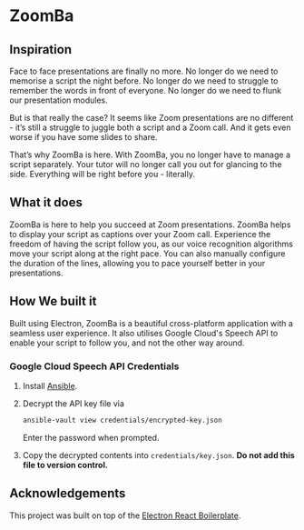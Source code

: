 # ZoomBa

## Inspiration

Face to face presentations are finally no more. No longer do we need to memorise a script the night before. No longer do we need to struggle to remember the words in front of everyone. No longer do we need to flunk our presentation modules.

But is that really the case? It seems like Zoom presentations are no different - it’s still a struggle to juggle both a script and a Zoom call. And it gets even worse if you have some slides to share.

That’s why ZoomBa is here. With ZoomBa, you no longer have to manage a script separately. Your tutor will no longer call you out for glancing to the side. Everything will be right before you - literally.

## What it does

ZoomBa is here to help you succeed at Zoom presentations. ZoomBa helps to display your script as captions over your Zoom call. Experience the freedom of having the script follow you, as our voice recognition algorithms move your script along at the right pace. You can also manually configure the duration of the lines, allowing you to pace yourself better in your presentations.

## How We built it

Built using Electron, ZoomBa is a beautiful cross-platform application with a seamless user experience. It also utilises Google Cloud's Speech API to enable your script to follow you, and not the other way around.

### Google Cloud Speech API Credentials

1. Install [Ansible](https://docs.ansible.com/ansible/latest/installation_guide/intro_installation.html).
1. Decrypt the API key file via

   ```sh
   ansible-vault view credentials/encrypted-key.json
   ```

   Enter the password when prompted.

1. Copy the decrypted contents into `credentials/key.json`. **Do not add this file to version control.**

## Acknowledgements

This project was built on top of the [Electron React Boilerplate](https://github.com/electron-react-boilerplate/electron-react-boilerplate).
